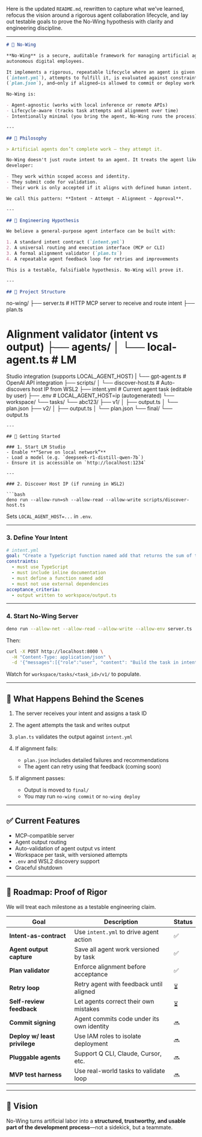 Here is the updated `README.md`, rewritten to capture what we've learned,
refocus the vision around a rigorous agent collaboration lifecycle, and lay out
testable goals to prove the No-Wing hypothesis with clarity and engineering
discipline.

---

```markdown
# 🦈 No-Wing

**No-Wing** is a secure, auditable framework for managing artificial agents as
autonomous digital employees.

It implements a rigorous, repeatable lifecycle where an agent is given a task
(`intent.yml`), attempts to fulfill it, is evaluated against constraints
(`plan.json`), and—only if aligned—is allowed to commit or deploy work.

No-Wing is:

- Agent-agnostic (works with local inference or remote APIs)
- Lifecycle-aware (tracks task attempts and alignment over time)
- Intentionally minimal (you bring the agent, No-Wing runs the process)

---

## 🧠 Philosophy

> Artificial agents don’t complete work — they attempt it.

No-Wing doesn't just route intent to an agent. It treats the agent like a junior
developer:

- They work within scoped access and identity.
- They submit code for validation.
- Their work is only accepted if it aligns with defined human intent.

We call this pattern: **Intent ➝ Attempt ➝ Alignment ➝ Approval**.

---

## 📐 Engineering Hypothesis

We believe a general-purpose agent interface can be built with:

1. A standard intent contract (`intent.yml`)
2. A universal routing and execution interface (MCP or CLI)
3. A formal alignment validator (`plan.ts`)
4. A repeatable agent feedback loop for retries and improvements

This is a testable, falsifiable hypothesis. No-Wing will prove it.

---

## 🧱 Project Structure
```

no-wing/ ├── server.ts # HTTP MCP server to receive and route intent ├── plan.ts

# Alignment validator (intent vs output) ├── agents/ │ └── local-agent.ts # LM

Studio integration (supports LOCAL_AGENT_HOST) | └── gpt-agent.ts # OpenAI API
integration ├── scripts/ │ └── discover-host.ts # Auto-discovers host IP from
WSL2 ├── intent.yml # Current agent task (editable by user) ├── .env #
LOCAL_AGENT_HOST=ip (autogenerated) └── workspace/ └── tasks/ └── abc123/ ├──
v1/ │ ├── output.ts │ └── plan.json ├── v2/ │ ├── output.ts │ └── plan.json └──
final/ └── output.ts

````
---

## 🚀 Getting Started

### 1. Start LM Studio
- Enable **“Serve on local network”**
- Load a model (e.g. `deepseek-r1-distill-qwen-7b`)
- Ensure it is accessible on `http://localhost:1234`

---

### 2. Discover Host IP (if running in WSL2)

```bash
deno run --allow-run=sh --allow-read --allow-write scripts/discover-host.ts
````

Sets `LOCAL_AGENT_HOST=...` in `.env`.

---

### 3. Define Your Intent

```yaml
# intent.yml
goal: "Create a TypeScript function named add that returns the sum of two numbers"
constraints:
  - must use TypeScript
  - must include inline documentation
  - must define a function named add
  - must not use external dependencies
acceptance_criteria:
  - output written to workspace/output.ts
```

---

### 4. Start No-Wing Server

```bash
deno run --allow-net --allow-read --allow-write --allow-env server.ts
```

Then:

```bash
curl -X POST http://localhost:8000 \
  -H "Content-Type: application/json" \
  -d '{"messages":[{"role":"user", "content": "Build the task in intent.yml"}]}'
```

Watch for `workspace/tasks/<task_id>/v1/` to populate.

---

## 🧪 What Happens Behind the Scenes

1. The server receives your intent and assigns a task ID
2. The agent attempts the task and writes output
3. `plan.ts` validates the output against `intent.yml`
4. If alignment fails:

   - `plan.json` includes detailed failures and recommendations
   - The agent can retry using that feedback (coming soon)
5. If alignment passes:

   - Output is moved to `final/`
   - You may run `no-wing commit` or `no-wing deploy`

---

## ✅ Current Features

- MCP-compatible server
- Agent output routing
- Auto-validation of agent output vs intent
- Workspace per task, with versioned attempts
- `.env` and WSL2 discovery support
- Graceful shutdown

---

## 🔬 Roadmap: Proof of Rigor

We will treat each milestone as a testable engineering claim.

| Goal                          | Description                               | Status |
| ----------------------------- | ----------------------------------------- | ------ |
| **Intent-as-contract**        | Use `intent.yml` to drive agent action    | ✅     |
| **Agent output capture**      | Save all agent work versioned by task     | ✅     |
| **Plan validator**            | Enforce alignment before acceptance       | ✅     |
| **Retry loop**                | Retry agent with feedback until aligned   | ⏳     |
| **Self-review feedback**      | Let agents correct their own mistakes     | ⏳     |
| **Commit signing**            | Agent commits code under its own identity | 🔜     |
| **Deploy w/ least privilege** | Use IAM roles to isolate deployment       | 🔜     |
| **Pluggable agents**          | Support Q CLI, Claude, Cursor, etc.       | 🔜     |
| **MVP test harness**          | Use real-world tasks to validate loop     | 🔜     |

---

## 🧭 Vision

No-Wing turns artificial labor into a **structured, trustworthy, and usable part
of the development process**—not a sidekick, but a teammate.
